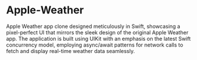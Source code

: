 # Apple-Weather
Apple Weather app clone designed meticulously in Swift, showcasing a pixel-perfect UI that mirrors the sleek design of the original Apple Weather app. The application is built using UIKit with an emphasis on the latest Swift concurrency model, employing async/await patterns for network calls to fetch and display real-time weather data seamlessly.
